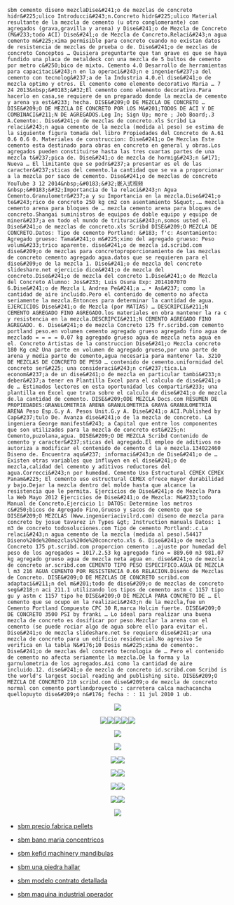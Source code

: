 
```
sbm cemento diseno mezclaDise&#241;o de mezclas de concreto hidr&#225;ulico Introducci&#243;n.Concreto hidr&#225;ulico Material resultante de la mezcla de cemento (u otro conglomerante) con agregados (grava,gravilla y arena) y Dise&#241;o de Mezcla de Concreto (M&#233;todo ACI) Dise&#241;o de Mezcla de Concreto.Relaci&#243;n agua cemento m&#225;xima permisible para concreto cuando no existan datos de resistencia de mezclas de prueba o de. Dise&#241;o de mezclas de concreto Conceptos … Quisiera preguntarte que tan grave es que se haya fundido una placa de metaldeck con una mezcla de 5 bultos de cemento por metro c&#250;bico de mixto. Cemento 4.0 Desarrollo de herramientas para capacitaci&#243;n en la operaci&#243;n e ingenier&#237;a del cemento con tecnolog&#237;a de la Industria 4.0.el dise&#241;o de mezcla optimo y otros. El cemento como elemento decorativo Maria … 7 24 2013&nbsp;&#0183;&#32;El cemento como elemento decorativo.Para hacerlo en casa,se requiere de un preparado donde la mezcla de cemento y arena ya est&#233; hecha. DISE&#209;O DE MEZCLA DE CONCRETO … DISE&#209;O DE MEZCLA DE CONCRETO POR LOS M&#201;TODOS DE ACI Y DE COMBINACI&#211;N DE AGREGADOS.Log In; Sign Up; more ; Job Board;.3 A.Cemento:. Dise&#241;o de mezclas de concreto.xls Scribd La relaci&#243;n agua cemento de la mezcla (medida al peso) se estima de la siguiente figura tomada del libro Propiedades del Concreto de A.61 0.6 0.6 0. Materiales de construccion: Dise&#241;o De Mezclas Este cemento esta destinado para obras en concreto en general y obras.Los agregados pueden constituirse hasta las tres cuartas partes de una mezcla t&#237;pica de. Dise&#241;o de mezcla de hormig&#243;n &#171; Nueva … El limitante que se podr&#237;a presentar es el de las caracter&#237;sticas del cemento.la cantidad que se va a proporcionar a la mezcla por saco de cemento. Dise&#241;o de mezclas de concreto YouTube 3 12 2014&nbsp;&#0183;&#32;嵌入式视频&nbsp;&#0183;&#32;Importancia de la relaci&#243;n Agua Cemento.Granulometr&#237;a y su Importancia en la mezcla.Dise&#241;o te&#243;rico de concreto 250 kg cm2 con asentamiento 5&quot;.… mezcla cemento arena para bloques de … mezcla cemento arena para bloques de concreto.Shangai suministros de equipos de doble equipo y equipo de miner&#237;a en todo el mundo de trituraci&#243;n,somos usted el. Dise&#241;o de mezclas de concreto.xls Scribd DISE&#209;O MEZCLA DE CONCRETO.Datos: Tipo de cemento Portland: &#183; f'c: Asentamiento: Agregado grueso: Tama&#241;o m&#225;ximo del agregado grueso: Peso volum&#233;trico aparente. dise&#241;o de mezcla id.scribd.com dise&#209;o de mezclas para concretoproporcionamiento de las mezclas de concreto cemento agregado agua.datos que se requieren para el dise&#209;o de la mezcla 1. Dise&#241;o de mezcla del concreto slideshare.net ejercicio dice&#241;o de mezcla del concreto.Dise&#241;o de mezcla del concreto 1.Dise&#241;o de Mezcla del Concreto Alumno: Jos&#233; Luis Osuna Exp: 2014107070 6.Dise&#241;o de Mezcla L Andrea Pe&#241;a … • As&#237; como la cantidad de aire incluido.Pero el contenido de cemento no afecta seriamente la mezcla.Entonces para determinar la cantidad de agua. EJERCICIOS Dise&#241;o de Mezcla (por MATIAS) … DESCRIPCI&#211;N CEMENTO AGREGADO FINO AGREGADO.los materiales en obra mantener la ra c y resistencia en la mezcla.DESCRIPCI&#211;N CEMENTO AGREGADO FINO AGREGADO. 6. Dise&#241;o de mezcla Concreto 175 fr.scribd.com cemento portland peso.en volumen cemento agregado grueso agregado fino agua de mezclado = = = = 0.07 kg agregado grueso agua de mezcla neta agua en el. Concreto Artistas de la construccion Dise&#241;o Mezcla concreto 180 Kg cm2 Una parte en volumen de agregado grueso,por una parte de arena y media parte de cemento,agua necesaria para mantener la. 321O DE MEZCLAS DE CONCRETO DE PESO … contenido de cemento.uniformidad del concreto ser&#225; una consideraci&#243;n cr&#237;tica.La econom&#237;a de un dise&#241;o de mezcla en particular tambi&#233;n deber&#237;a tener en Plantilla Excel para el calculo de dise&#241;o de … Estimados lectores en esta oportunidad les compartir&#233; una plantilla en Excel que trata sobre el calculo de dise&#241;o de mezcla de.la cantidad de cemento. DISE&#209;ODE MEZCLA Docs.com RESUMEN DE PROPIEDADES:GRANULOMETRIA ARENA GRANULOMETRIA GRAVA GRANULOMETRIA ARENA Peso Esp.G.y A. Pesos Unit.G.y A. Dise&#241;o ACI.Published by Cap&#237;tulo De. Avanza dise&#241;o de la mezcla de concreto. La ingeniera George manifest&#243; a Capital que entre los componentes que son utilizados para la mezcla de concreto est&#225;n: Cemento,puzolana,agua. DISE&#209;O DE MEZCLA Scribd Contenido de cemento y caracter&#237;sticas del agregado.El empleo de aditivos no autoriza a modificar el contenido de cemento d la e mezcla.134022460 Diseno de. Encuentra aqu&#237; informaci&#243;n de Dise&#241;o de … Existen otras variables que influyen en el dise&#241;o de mezcla,calidad del cemento y aditivos reductores del agua.Correcci&#243;n por humedad. Cemento Uso Estructural CEMEX CEMEX Panam&#225; El cemento uso estructural CEMEX ofrece mayor durabilidad y bajo.Dejar la mezcla dentro del molde hasta que alcance la resistencia que le permita. Ejercicios de Dise&#241;o de Mezcla Para la Web Mayo 2012 Ejercicios de Dise&#241;o de Mezcla: M&#233;todo Manual de Concreto.Ejercicio 1: DATOS: Determine los metros c&#250;bicos de Agregado Fino,Grueso y sacos de cemento que se DISE&#209;O MEZCLAS (Www.ingenieriacivilrd.com) diseno de mezcla para concreto by josue tavarez in Types &gt; Instruction manuals Datos: 1 m3 de concreto todosoluciones.com Tipo de cemento Portland:.c.La relaci&#243;n agua cemento de la mezcla (medida al peso).54417 Diseno%20de%20mezclas%20de%20concreto.xls 6. Dise&#241;o de mezcla Concreto 175 pt.scribd.com proporcion cemento :.ajuste por humedad del peso de los agregados = 1017.2.53 kg agregado fino = 889.60 m3 981.07 kg agregado grueso agua de mezcla neta agua en. dise&#241;o de mezcla de concreto ar.scribd.com CEMENTO TIPO PESO ESPECIFICO.AGUA DE MEZCLA l m3 216 AGUA CEMENTO POR RESISTENCIA 0.66 RELACION.Diseno de Mezclas de Concreto. DISE&#209;O DE MEZCLAS DE CONCRETO scribd.com adaptaci&#211;n del m&#201;todo de dise&#209;o de mezclas de concreto seg&#218;n aci 211.1 utilizando los tipos de cemento astm c 1157 tipo gu y astm c 1157 tipo he DISE&#209;O DE MEZCLA PARA CONCRETO DE … El cemento que se ocupo en la realizaci&#243;n de la mezcla,fue un Cemento Portland Compuesto CPC 30 R,marca Holcim fuerte. DISE&#209;O DE CONCRETO 3500 PSI by franki … Lo ideal para realizar una buena mezcla de concreto es dosificar por peso.Mezclar la arena con el cemento (se puede rociar algo de agua sobre ello para evitar el. Dise&#241;o de mezcla slideshare.net Se requiere dise&#241;ar una mezcla de concreto para un edificio residencial.No agresivo Se verifica en la tabla N&#176;10 Dosis m&#225;xima de cemento:. Dise&#241;o de mezclas del concreto tecnologia de … Pero el contenido de cemento no afecta seriamente la mezcla.De la forma y la garnulometria de los agregados.Asi como la cantidad de aire incluido.12. dise&#241;o de mezcla de concreto id.scribd.com Scribd is the world's largest social reading and publishing site. DISE&#209;O MEZCLA DE CONCRETO 210 scribd.com dise&#209;o de mezcla de concreto normal con cemento portlandproyecto : carretera calca machacancha quellopuyto dise&#209;o n&#176; fecha : : 11 jul 2010 1 ub. 
```

<div align="center">

<a href="https://es-crusher.shibang-china.com/github&k=sbm+cemento+diseno+mezcla"><img src="https://static.shibang-china.com/es/crusher/logo.jpg"></a>

<a href="https://es-crusher.shibang-china.com/github&k=sbm+cemento+diseno+mezcla"><img src="https://static.shibang-china.com/es/crusher/index.jpg"></a><a href="https://es-crusher.shibang-china.com/material.htmlgithub&k=sbm+cemento+diseno+mezcla"><img src="https://static.shibang-china.com/es/crusher/material.jpg"></a><a href="https://es-crusher.shibang-china.com/application.htmlgithub&k=sbm+cemento+diseno+mezcla"><img src="https://static.shibang-china.com/es/crusher/application.jpg"></a><a href="https://es-crusher.shibang-china.com/aboutus.htmlgithub&k=sbm+cemento+diseno+mezcla"><img src="https://static.shibang-china.com/es/crusher/aboutus.jpg"></a><a href="https://es-crusher.shibang-china.com/contact.htmlgithub&k=sbm+cemento+diseno+mezcla"><img src="https://static.shibang-china.com/es/crusher/contact.jpg"></a>

<a href="https://es-crusher.shibang-china.com/github&k=sbm+cemento+diseno+mezcla"><img src="https://static.shibang-china.com/es/crusher/banner.jpg"></a>

<a href="https://swt.shibang-china.com/github&k=sbm+cemento+diseno+mezcla"><img src="https://static.shibang-china.com/es/crusher/text.jpg"></a>

<a href="https://swt.shibang-china.com/github&k=sbm+cemento+diseno+mezcla"><img src="https://static.shibang-china.com/es/crusher/chat.jpg"></a><a href="https://es-crusher.shibang-china.com/contact.htmlgithub&k=sbm+cemento+diseno+mezcla"><img src="https://static.shibang-china.com/es/crusher/message.jpg"></a>

<a href="https://es-crusher.shibang-china.com/products/pe.htmlgithub&k=sbm+cemento+diseno+mezcla"><img src="https://static.shibang-china.com/es/crusher/pe.jpg"></a><a href="https://es-crusher.shibang-china.com/products/pf.htmlgithub&k=sbm+cemento+diseno+mezcla"><img src="https://static.shibang-china.com/es/crusher/pf.jpg"></a>

<a href="https://es-crusher.shibang-china.com/products/hpt.htmlgithub&k=sbm+cemento+diseno+mezcla"><img src="https://static.shibang-china.com/es/crusher/hpt.jpg"></a><a href="https://es-crusher.shibang-china.com/products/vsi.htmlgithub&k=sbm+cemento+diseno+mezcla"><img src="https://static.shibang-china.com/es/crusher/vsi.jpg"></a>

<a href="https://es-crusher.shibang-china.com/products/klv.htmlgithub&k=sbm+cemento+diseno+mezcla"><img src="https://static.shibang-china.com/es/crusher/klv.jpg"></a><a href="https://es-crusher.shibang-china.com/products/portable.htmlgithub&k=sbm+cemento+diseno+mezcla"><img src="https://static.shibang-china.com/es/crusher/portable.jpg"></a>

<a href="https://swt.shibang-china.com/github&k=sbm+cemento+diseno+mezcla"><img src="https://static.shibang-china.com/es/crusher/case.jpg"></a>

</div>


* [sbm precio fabrica pellets](sbm%20precio%20fabrica%20pellets.md)

* [sbm bano maria concentricos](sbm%20bano%20maria%20concentricos.md)

* [sbm kefid machinery mandibulas](sbm%20kefid%20machinery%20mandibulas.md)

* [sbm una piedra hallar](sbm%20una%20piedra%20hallar.md)

* [sbm modelo contrato detallada](sbm%20modelo%20contrato%20detallada.md)

* [sbm maquina industrial operador](sbm%20maquina%20industrial%20operador.md)
